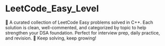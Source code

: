 # LeetCode_Easy_Level
🚀 A curated collection of LeetCode Easy problems solved in C++. Each solution is clean, well-commented, and categorized by topic to help strengthen your DSA foundation. Perfect for interview prep, daily practice, and revision. 🌱 Keep solving, keep growing!
